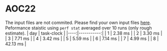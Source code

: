 # AOC22
The input files are not commited. Please find your own input files [here](https://adventofcode.com/).
Peformance staistic using `perf stat` averaged over 10 runs (only rough estimate).
| day | task-clock |
|----:|-----------:|
| 1 |     2.38 ms |
| 2 |     3.30 ms |
| 3 |     7.71 ms |
| 4 |     3.42 ms |
| 5 |     5.59 ms |
| 6 |     7.14 ms |
| 7 |     4.99 ms |
| 8 |    42.13 ms |
